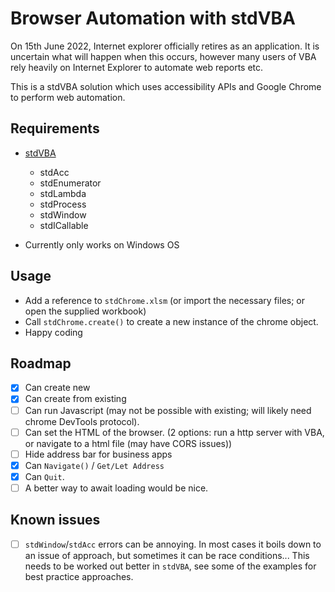 <!--
    {
        "description": "Automate the web with Chrome",
        "tags":["web", "automation", "accessibility"],
        "deps":["stdAcc", "stdEnumerator", "stdLambda", "stdProcess", "stdWindow", "stdICallable"]
    }
-->
# Browser Automation with stdVBA

On 15th June 2022, Internet explorer officially retires as an application. It is uncertain what will happen when this occurs, however many users of VBA rely heavily on Internet Explorer to automate web reports etc. 

This is a stdVBA solution which uses accessibility APIs and Google Chrome to perform web automation.

## Requirements

* [stdVBA](http://github.com/sancarn/stdVBA)
    * stdAcc
    * stdEnumerator
    * stdLambda
    * stdProcess
    * stdWindow
    * stdICallable

* Currently only works on Windows OS

## Usage

* Add a reference to `stdChrome.xlsm` (or import the necessary files; or open the supplied workbook)
* Call `stdChrome.create()` to create a new instance of the chrome object.
* Happy coding

## Roadmap

* [X] Can create new
* [X] Can create from existing
* [ ] Can run Javascript (may not be possible with existing; will likely need chrome DevTools protocol).
* [ ] Can set the HTML of the browser. (2 options: run a http server with VBA, or navigate to a html file (may have CORS issues))
* [ ] Hide address bar for business apps
* [X] Can `Navigate()` / `Get/Let Address`
* [X] Can `Quit`.
* [ ] A better way to await loading would be nice.

## Known issues

* [ ] `stdWindow`/`stdAcc` errors can be annoying. In most cases it boils down to an issue of approach, but sometimes it can be race conditions... This needs to be worked out better in `stdVBA`, see some of the examples for best practice approaches.
